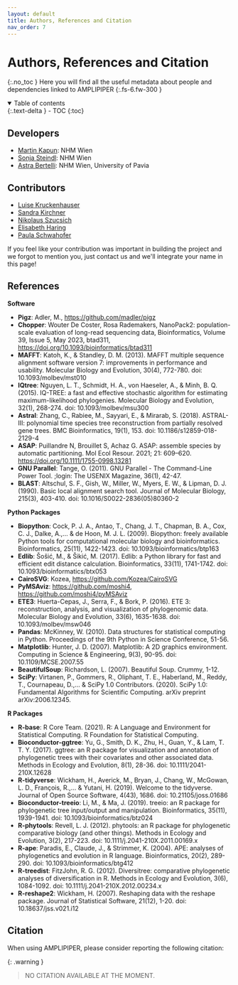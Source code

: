 ```yaml
---
layout: default
title: Authors, References and Citation
nav_order: 7
---
```


# Authors, References and Citation
{:.no_toc }
Here you will find all the useful metadata about people and dependencies linked to AMPLIPIPER
{:.fs-6.fw-300 }

<details open markdown="block">
  <summary>
    Table of contents
  </summary>
  {:.text-delta }
- TOC
{:toc}
</details>

## Developers 

* [Martin Kapun](https://github.com/capoony): NHM Wien
* [Sonja Steindl](https://github.com/sonjastndl): NHM Wien
* [Astra Bertelli](https://astrabert.vercel.app): NHM Wien, University of Pavia

## Contributors

* [Luise Kruckenhauser](https://www.nhm-wien.ac.at/en/luise_kruckenhauser)
* [Sandra Kirchner](https://www.nhm-wien.ac.at/en/sandra_kirchner)
* [Nikolaus Szucsich](https://www.nhm-wien.ac.at/en/nikolaus_szucsich)
* [Elisabeth Haring](https://www.nhm-wien.ac.at/en/elisabeth_haring)
* [Paula Schwahofer](https://www.researchgate.net/profile/Paula-Schwahofer)

If you feel like your contribution was important in building the project and we forgot to mention you, just contact us and we'll integrate your name in this page!

## References

**Software**

* **Pigz**: Adler, M., https://github.com/madler/pigz
* **Chopper**: Wouter De Coster, Rosa Rademakers, NanoPack2: population-scale evaluation of long-read sequencing data, Bioinformatics, Volume 39, Issue 5, May 2023, btad311, https://doi.org/10.1093/bioinformatics/btad311
* **MAFFT**: Katoh, K., & Standley, D. M. (2013). MAFFT multiple sequence alignment software version 7: improvements in performance and usability. Molecular Biology and Evolution, 30(4), 772-780. doi: 10.1093/molbev/mst010
* **IQtree**: Nguyen, L. T., Schmidt, H. A., von Haeseler, A., & Minh, B. Q. (2015). IQ-TREE: a fast and effective stochastic algorithm for estimating maximum-likelihood phylogenies. Molecular Biology and Evolution, 32(1), 268-274. doi: 10.1093/molbev/msu300
* **Astral**: Zhang, C., Rabiee, M., Sayyari, E., & Mirarab, S. (2018). ASTRAL-III: polynomial time species tree reconstruction from partially resolved gene trees. BMC Bioinformatics, 19(1), 153. doi: 10.1186/s12859-018-2129-4
* **ASAP**: Puillandre N, Brouillet S, Achaz G. ASAP: assemble species by automatic partitioning. Mol Ecol Resour. 2021; 21: 609–620. https://doi.org/10.1111/1755-0998.13281
* **GNU Parallel**: Tange, O. (2011). GNU Parallel - The Command-Line Power Tool. ;login: The USENIX Magazine, 36(1), 42-47.
* **BLAST**: Altschul, S. F., Gish, W., Miller, W., Myers, E. W., & Lipman, D. J. (1990). Basic local alignment search tool. Journal of Molecular Biology, 215(3), 403-410. doi: 10.1016/S0022-2836(05)80360-2

**Python Packages**

* **Biopython**: Cock, P. J. A., Antao, T., Chang, J. T., Chapman, B. A., Cox, C. J., Dalke, A.,... & de Hoon, M. J. L. (2009). Biopython: freely available Python tools for computational molecular biology and bioinformatics. Bioinformatics, 25(11), 1422-1423. doi: 10.1093/bioinformatics/btp163
* **Edlib**: Šošić, M., & Šikić, M. (2017). Edlib: a Python library for fast and efficient edit distance calculation. Bioinformatics, 33(11), 1741-1742. doi: 10.1093/bioinformatics/btx053
* **CairoSVG**: Kozea, https://github.com/Kozea/CairoSVG
* **PyMSAviz**: https://github.com/moshi4, https://github.com/moshi4/pyMSAviz
* **ETE3**: Huerta-Cepas, J., Serra, F., & Bork, P. (2016). ETE 3: reconstruction, analysis, and visualization of phylogenomic data. Molecular Biology and Evolution, 33(6), 1635-1638. doi: 10.1093/molbev/msw046
* **Pandas**: McKinney, W. (2010). Data structures for statistical computing in Python. Proceedings of the 9th Python in Science Conference, 51-56.
* **Matplotlib**: Hunter, J. D. (2007). Matplotlib: A 2D graphics environment. Computing in Science & Engineering, 9(3), 90-95. doi: 10.1109/MCSE.2007.55
* **BeautifulSoup**: Richardson, L. (2007). Beautiful Soup. Crummy, 1-12.
* **SciPy**: Virtanen, P., Gommers, R., Oliphant, T. E., Haberland, M., Reddy, T., Cournapeau, D.,... & SciPy 1.0 Contributors. (2020). SciPy 1.0: Fundamental Algorithms for Scientific Computing. arXiv preprint arXiv:2006.12345.

**R Packages**

* **R-base**: R Core Team. (2021). R: A Language and Environment for Statistical Computing. R Foundation for Statistical Computing.
* **Bioconductor-ggtree**: Yu, G., Smith, D. K., Zhu, H., Guan, Y., & Lam, T. T. Y. (2017). ggtree: an R package for visualization and annotation of phylogenetic trees with their covariates and other associated data. Methods in Ecology and Evolution, 8(1), 28-36. doi: 10.1111/2041-210X.12628
* **R-tidyverse**: Wickham, H., Averick, M., Bryan, J., Chang, W., McGowan, L. D., François, R.,... & Yutani, H. (2019). Welcome to the tidyverse. Journal of Open Source Software, 4(43), 1686. doi: 10.21105/joss.01686
* **Bioconductor-treeio**: Li, M., & Ma, J. (2019). treeio: an R package for phylogenetic tree input/output and manipulation. Bioinformatics, 35(11), 1939-1941. doi: 10.1093/bioinformatics/btz024
* **R-phytools**: Revell, L. J. (2012). phytools: an R package for phylogenetic comparative biology (and other things). Methods in Ecology and Evolution, 3(2), 217-223. doi: 10.1111/j.2041-210X.2011.00169.x
* **R-ape**: Paradis, E., Claude, J., & Strimmer, K. (2004). APE: analyses of phylogenetics and evolution in R language. Bioinformatics, 20(2), 289-290. doi: 10.1093/bioinformatics/btg412
* **R-treedist**: FitzJohn, R. G. (2012). Diversitree: comparative phylogenetic analyses of diversification in R. Methods in Ecology and Evolution, 3(6), 1084-1092. doi: 10.1111/j.2041-210X.2012.00234.x
* **R-reshape2**: Wickham, H. (2007). Reshaping data with the reshape package. Journal of Statistical Software, 21(12), 1-20. doi: 10.18637/jss.v021.i12

## Citation

When using AMPLIPIPER, please consider reporting the following citation: 

{: .warning }
> NO CITATION AVAILABLE AT THE MOMENT.